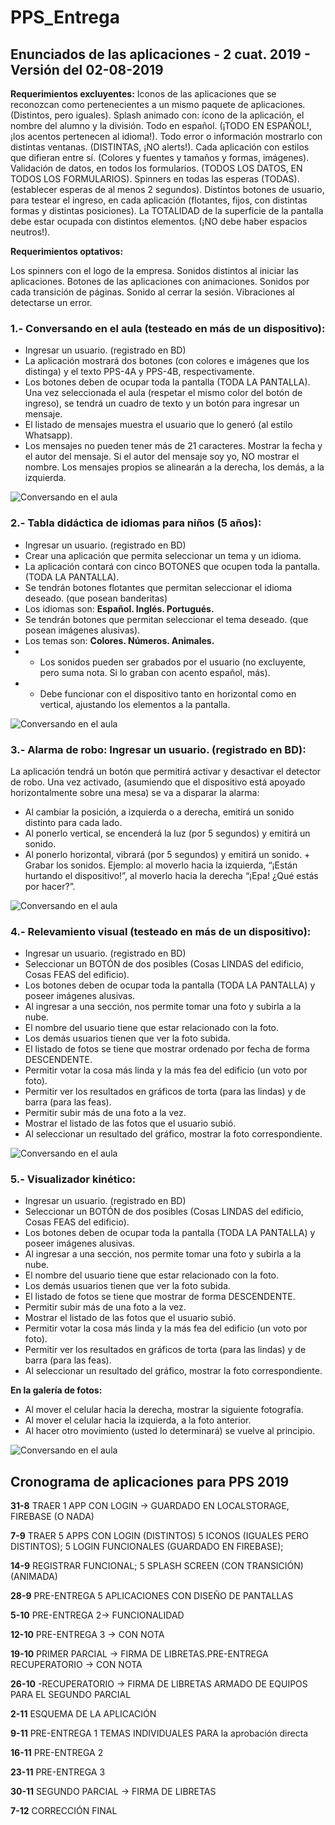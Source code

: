 # PPS_Entrega

## Enunciados de las aplicaciones - 2 cuat. 2019 - Versión del 02-08-2019 
**Requerimientos excluyentes:**
Iconos de las aplicaciones que se reconozcan como pertenecientes a un mismo paquete de aplicaciones. (Distintos, pero iguales). 
Splash animado con: ícono de la aplicación, el nombre del alumno y la división. 
Todo en español. (¡TODO EN ESPAÑOL!, ¡los acentos pertenecen al idioma!). 
Todo error o información mostrarlo con distintas ventanas. (DISTINTAS, ¡NO alerts!). 
Cada aplicación con estilos que difieran entre sí. (Colores y fuentes y tamaños y formas, imágenes). 
Validación de datos, en todos los formularios. (TODOS LOS DATOS, EN TODOS LOS FORMULARIOS). 
Spinners en todas las esperas (TODAS). (establecer esperas de al menos 2 segundos). 
Distintos botones de usuario, para testear el ingreso, en cada aplicación (flotantes, fijos, con distintas formas y distintas posiciones). 
La TOTALIDAD de la superficie de la pantalla debe estar ocupada con distintos elementos. (¡NO debe haber espacios neutros!). 

**Requerimientos optativos:**

Los spinners con el logo de la empresa.
Sonidos distintos al iniciar las aplicaciones. 
Botones de las aplicaciones con animaciones. 
Sonidos por cada transición de páginas. 
Sonido al cerrar la sesión. 
Vibraciones al detectarse un error. 

### 1.- Conversando en el aula (testeado en más de un dispositivo): 
* Ingresar un usuario. (registrado en BD) 
* La aplicación mostrará dos botones (con colores e imágenes que los distinga) y el texto PPS-4A y PPS-4B, respectivamente. 
* Los botones deben de ocupar toda la pantalla (TODA LA PANTALLA). Una vez seleccionada el aula (respetar el mismo color del botón de ingreso), se tendrá un cuadro de texto y un botón para ingresar un mensaje. 
* El listado de mensajes muestra el usuario que lo generó (al estilo Whatsapp). 
* Los mensajes no pueden tener más de 21 caracteres. Mostrar la fecha y el autor del mensaje. Si el autor del mensaje soy yo, NO mostrar el nombre. Los mensajes propios se alinearán a la derecha, los demás, a la izquierda. 

![Conversando en el aula](https://github.com/marianomadou/PPS_Entrega/blob/master/documentacion/print_conversando.jpg)

### 2.- Tabla didáctica de idiomas para niños (5 años): 
* Ingresar un usuario. (registrado en BD) 
* Crear una aplicación que permita seleccionar un tema y un idioma. 
* La aplicación contará con cinco BOTONES que ocupen toda la pantalla. (TODA LA PANTALLA). 
* Se tendrán botones flotantes que permitan seleccionar el idioma deseado. (que posean banderitas) 
* Los idiomas son: 
    **Español. Inglés. Portugués.** 
* Se tendrán botones que permitan seleccionar el tema deseado. (que posean imágenes alusivas). 
* Los temas son: 
    **Colores. Números. Animales.**
* + Los sonidos pueden ser grabados por el usuario (no excluyente, pero suma nota. Si lo graban con acento español, más). 
* + Debe funcionar con el dispositivo tanto en horizontal como en vertical, ajustando los  elementos a la pantalla. 

![Conversando en el aula](https://github.com/marianomadou/PPS_Entrega/blob/master/documentacion/print_didactica.jpg)

### 3.- Alarma de robo: Ingresar un usuario. (registrado en BD):
La aplicación tendrá un botón que permitirá activar y desactivar el detector de robo. Una vez activado, (asumiendo que el dispositivo está apoyado horizontalmente sobre una mesa) se va a disparar la alarma: 
* Al cambiar la posición, a izquierda o a derecha, emitirá un sonido distinto para cada lado. 
* Al ponerlo vertical, se encenderá la luz (por 5 segundos) y emitirá un sonido. 
* Al ponerlo horizontal, vibrará (por 5 segundos) y emitirá un sonido. + Grabar los sonidos. Ejemplo: al moverlo hacia la izquierda, “¡Están hurtando el dispositivo!”, al moverlo hacia la derecha “¡Epa! ¿Qué estás por hacer?”. 

![Conversando en el aula](https://github.com/marianomadou/PPS_Entrega/blob/master/documentacion/print_alarma.jpg)

### 4.- Relevamiento visual (testeado en más de un dispositivo): 
* Ingresar un usuario. (registrado en BD) 
* Seleccionar un BOTÓN de dos posibles (Cosas LINDAS del edificio, Cosas FEAS del edificio). 
* Los botones deben de ocupar toda la pantalla (TODA LA PANTALLA) y poseer imágenes alusivas. 
* Al ingresar a una sección, nos permite tomar una foto y subirla a la nube. 
* El nombre del usuario tiene que estar relacionado con la foto. 
* Los demás usuarios tienen que ver la foto subida. 
* El listado de fotos se tiene que mostrar ordenado por fecha de forma DESCENDENTE. 
* Permitir votar la cosa más linda y la más fea del edificio (un voto por foto). 
* Permitir ver los resultados en gráficos de torta (para las lindas) y de barra (para las feas). 
* Permitir subir más de una foto a la vez. 
* Mostrar el listado de las fotos que el usuario subió. 
* Al seleccionar un resultado del gráfico, mostrar la foto correspondiente. 

![Conversando en el aula](https://github.com/marianomadou/PPS_Entrega/blob/master/documentacion/print_visual.jpg)

### 5.- Visualizador kinético: 
* Ingresar un usuario. (registrado en BD) 
* Seleccionar un BOTÓN de dos posibles (Cosas LINDAS del edificio, Cosas FEAS del edificio). 
* Los botones deben de ocupar toda la pantalla (TODA LA PANTALLA) y poseer imágenes alusivas. 
* Al ingresar a una sección, nos permite tomar una foto y subirla a la nube. 
* El nombre del usuario tiene que estar relacionado con la foto. 
* Los demás usuarios tienen que ver la foto subida. 
* El listado de fotos se tiene que mostrar de forma DESCENDENTE. 
* Permitir subir más de una foto a la vez. 
* Mostrar el listado de las fotos que el usuario subió. 
* Permitir votar la cosa más linda y la más fea del edificio (un voto por foto). 
* Permitir ver los resultados en gráficos de torta (para las lindas) y de barra (para las feas). 
* Al seleccionar un resultado del gráfico, mostrar la foto correspondiente. 

**En la galería de fotos:**
* Al mover el celular hacia la derecha, mostrar la siguiente fotografía. 
* Al mover el celular hacia la izquierda, a la foto anterior. 
* Al hacer otro movimiento (usted lo determinará) se vuelve al principio. 

![Conversando en el aula](https://github.com/marianomadou/PPS_Entrega/blob/master/documentacion/print_kinectico.jpg)

## Cronograma de aplicaciones para PPS 2019
**31-8**
TRAER 1 APP CON LOGIN -> GUARDADO EN LOCALSTORAGE, FIREBASE (O NADA)

**7-9**
TRAER 5 APPS CON LOGIN (DISTINTOS)
5 ICONOS (IGUALES PERO DISTINTOS);
5 LOGIN FUNCIONALES (GUARDADO EN FIREBASE);

**14-9**
REGISTRAR FUNCIONAL; 5 SPLASH SCREEN (CON TRANSICIÓN)(ANIMADA)

**28-9**
PRE-ENTREGA 5 APLICACIONES CON DISEÑO DE PANTALLAS

**5-10**
PRE-ENTREGA 2-> FUNCIONALIDAD

**12-10**
PRE-ENTREGA 3 -> CON NOTA

**19-10**
PRIMER PARCIAL -> FIRMA DE LIBRETAS.PRE-ENTREGA RECUPERATORIO -> CON NOTA

**26-10**
-RECUPERATORIO -> FIRMA DE LIBRETAS ARMADO DE EQUIPOS PARA EL SEGUNDO PARCIAL

**2-11**
ESQUEMA DE LA APLICACIÓN

**9-11**
PRE-ENTREGA 1
TEMAS INDIVIDUALES PARA la aprobación directa

**16-11**
PRE-ENTREGA 2

**23-11**
PRE-ENTREGA 3

**30-11**
SEGUNDO PARCIAL -> FIRMA DE LIBRETAS

**7-12**
CORRECCIÓN FINAL
